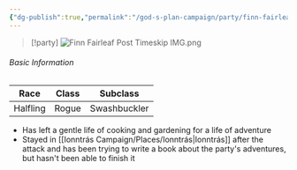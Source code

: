 ```yaml
---
{"dg-publish":true,"permalink":"/god-s-plan-campaign/party/finn-fairleaf/","created":"","updated":""}
---
```



> [!party]
![Finn Fairleaf Post Timeskip IMG.png](/img/user/z_Assets/Finn%20Fairleaf%20Post%20Timeskip%20IMG.png)

###### Basic Information 

| **Race** | **Class** | **Subclass** |
| -------- | --------- | ------------ |
| Halfling | Rogue     | Swashbuckler |

- Has left a gentle life of cooking and gardening for a life of adventure 
- Stayed in [[Ionntrás Campaign/Places/Ionntrás\|Ionntrás]] after the attack and has been trying to write a book about the party's adventures, but hasn't been able to finish it 